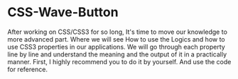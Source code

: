 # CSS-Wave-Button
After working on CSS/CSS3 for so long, It's time to move our knowledge to more advanced part. Where we will see How to use the Logics and how to use CSS3 properties in our applications. We will go through each property line by line and understand the meaning and the output of it in a practically manner.  First, I highly recommend you to do it by yourself. And use the code for reference.
